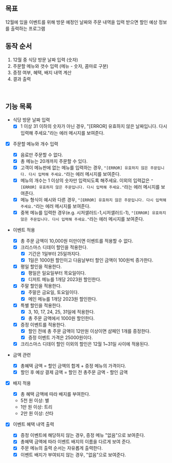 ## 목표

12월에 있을 이벤트를 위해 방문 예정인 날짜와 주문 내역을 입력 받으면 할인 예상 정보를 출력하는 프로그램

## 동작 순서

1. 12월 중 식당 방문 날짜 입력 (숫자)
2. 주문할 메뉴와 갯수 입력 (메뉴 - 숫자, 콤마로 구분)
3. 증정 여부, 혜택, 배지 내역 계산
4. 결과 출력

<br/>

## 기능 목록

- 식당 방문 날짜 입력
  - [x] 1 이상 31 이하의 숫자가 아닌 경우, "[ERROR] 유효하지 않은 날짜입니다. 다시 입력해 주세요."라는 에러 메시지를 보여준다.
- [x] 주문할 메뉴와 개수 입력

  - [x] 음료만 주문할 수 없다.
  - [x] 총 메뉴는 20개까지 주문할 수 있다.
  - [x] 고객이 메뉴판에 없는 메뉴를 입력하는 경우, `"[ERROR] 유효하지 않은 주문입니다. 다시 입력해 주세요."`라는 에러 메시지를 보여준다.
  - [x] 메뉴의 개수는 1 이상의 숫자만 입력되도록 해주세요. 이외의 입력값은 `"[ERROR] 유효하지 않은 주문입니다. 다시 입력해 주세요."`라는 에러 메시지를 보여준다.
  - [x] 메뉴 형식이 예시와 다른 경우, `"[ERROR] 유효하지 않은 주문입니다. 다시 입력해 주세요."`라는 에러 메시지를 보여준다.
  - [x] 중복 메뉴를 입력한 경우(e.g. 시저샐러드-1,시저샐러드-1), `"[ERROR] 유효하지 않은 주문입니다. 다시 입력해 주세요."`라는 에러 메시지를 보여준다.

- 이벤트 적용

  - [x] 총 주문 금액이 10,000원 미만이면 이벤트를 적용할 수 없다.
  - [x] 크리스마스 디데이 할인을 적용한다.
    - [x] 기간은 1일부터 25일까지다.
    - [x] 1일은 1000원 할인이고 다음날부터 할인 금액이 100원씩 증가한다.
  - [x] 평일 할인을 적용한다.
    - [x] 평일은 일요일부터 목요일이다.
    - [x] 디저트 메뉴를 1개당 2023원 할인한다.
  - [x] 주말 할인을 적용한다.
    - [x] 주말은 금요일, 토요일이다.
    - [x] 메인 메뉴를 1개당 2023원 할인한다.
  - [x] 특별 할인을 적용한다.
    - [x] 3, 10, 17, 24, 25, 31일에 적용한다.
    - [x] 총 주문 금액에서 1000원 할인한다.
  - [x] 증정 이벤트를 적용한다.
    - [x] 할인 전에 총 주문 금액이 12만원 이상이면 샴페인 1개를 증정한다.
    - [x] 증정 이벤트 가격은 25000원이다.
  - [x] 크리스마스 디데이 할인 이외의 할인은 12월 1~31일 사이에 적용된다.

- 금액 관련

  - [x] 총혜택 금액 = 할인 금액의 합계 + 증정 메뉴의 가격이다.
  - [x] 할인 후 예상 결제 금액 = 할인 전 총주문 금액 - 할인 금액

- [x] 배지 적용

  - [x] 총 혜택 금액에 따라 배지를 부여한다.
  - 5천 원 이상: 별
  - 1만 원 이상: 트리
  - 2만 원 이상: 산타

- [x] 이벤트 혜택 내역 출력
  - [x] 증정 이벤트에 해당하지 않는 경우, 증정 메뉴 "없음"으로 보여준다.
  - [x] 총혜택 금액에 따라 이벤트 배지의 이름을 다르게 보여 준다.
  - [x] 주문 메뉴의 출력 순서는 자유롭게 출력한다.
  - [x] 이벤트 배지가 부여되지 않는 경우, "없음"으로 보여준다.
